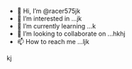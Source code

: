 - 👋 Hi, I’m @racer575jk
- 👀 I’m interested in ...jk
- 🌱 I’m currently learning ...k
- 💞️ I’m looking to collaborate on ...hkhj
- 📫 How to reach me ...ljk




























kj
<!---
racer575/racer575 is a ✨ special ✨ repository because its `README.md` (this file) appears on your GitHub profile.
You can click the Preview link to take a look at your changes.
--->
